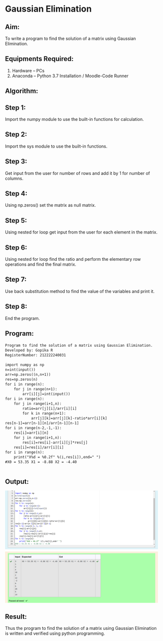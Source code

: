# Gaussian Elimination

## Aim:
To write a program to find the solution of a matrix using Gaussian Elimination.

## Equipments Required:
1. Hardware – PCs
2. Anaconda – Python 3.7 Installation / Moodle-Code Runner

## Algorithm:

## Step 1:
 Import the numpy module to use the built-in functions for calculation. 

## Step 2: 
Import the sys module to use the built-in functions. 

## Step 3:
Get input from the user for number of rows and add it by 1 for number of columns.

## Step 4: 
Using np.zeros() set the matrix as null matrix.
 
## Step 5: 
Using nested for loop get input from the user for each element in the matrix.

## Step 6:
Using nested for loop find the ratio and perform the elementary row operations and find the final matrix.

## Step 7:
Use back substitution method to find the value of the variables and print it.

## Step 8:
End the program.


## Program:

```
Program to find the solution of a matrix using Gaussian Elimination.
Developed by: Gopika R
RegisterNumber: 212222240031

import numpy as np
n=int(input())
arr=np.zeros((n,n+1))
res=np.zeros(n)
for i in range(n):
    for j in range(n+1):
        arr[i][j]=int(input())
for i in range(n):
    for j in range(i+1,n):
        ratio=arr[j][i]/arr[i][i]
        for k in range(n+1):
            arr[j][k]=arr[j][k]-ratio*arr[i][k]
res[n-1]=arr[n-1][n]/arr[n-1][n-1]
for i in range(n-2,-1,-1):
    res[i]=arr[i][n]
    for j in range(i+1,n):
        res[i]=res[i]-arr[i][j]*res[j]
    res[i]=res[i]/arr[i][i]
for i in range(n):
    print("X%d = %0.2f" %(i,res[i]),end=" ")
#X0 = 53.35 X1 = -8.88 X2 = -4.40


```

## Output:
![output](gaussian.png)


## Result:
Thus the program to find the solution of a matrix using Gaussian Elimination is written and verified using python programming.


